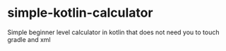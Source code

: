 # simple-kotlin-calculator
Simple beginner level calculator in kotlin that does not need you to touch gradle and xml
